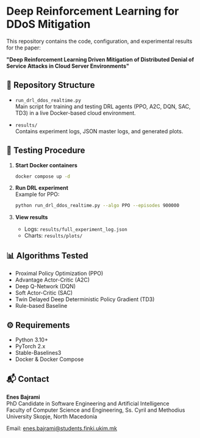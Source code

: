 # Deep Reinforcement Learning for DDoS Mitigation

This repository contains the code, configuration, and experimental results for the paper:

**"Deep Reinforcement Learning Driven Mitigation of Distributed Denial of Service Attacks in Cloud Server Environments"**

## 📂 Repository Structure

- `run_drl_ddos_realtime.py`  
  Main script for training and testing DRL agents (PPO, A2C, DQN, SAC, TD3) in a live Docker-based cloud environment.

- `results/`  
  Contains experiment logs, JSON master logs, and generated plots.


## 🧪 Testing Procedure

1. **Start Docker containers**  
   ```bash
   docker compose up -d
   ```

2. **Run DRL experiment**  
   Example for PPO:  
   ```bash
   python run_drl_ddos_realtime.py --algo PPO --episodes 900000
   ```

3. **View results**  
   - Logs: `results/full_experiment_log.json`  
   - Charts: `results/plots/`

## 📊 Algorithms Tested

- Proximal Policy Optimization (PPO)  
- Advantage Actor-Critic (A2C)  
- Deep Q-Network (DQN)  
- Soft Actor-Critic (SAC)  
- Twin Delayed Deep Deterministic Policy Gradient (TD3)  
- Rule-based Baseline  

## ⚙️ Requirements

- Python 3.10+  
- PyTorch 2.x  
- Stable-Baselines3  
- Docker & Docker Compose  

## 📬 Contact

**Enes Bajrami**  
PhD Candidate in Software Engineering and Artificial Intelligence  
Faculty of Computer Science and Engineering, Ss. Cyril and Methodius University
Skopje, North Macedonia

Email: enes.bajrami@students.finki.ukim.mk
